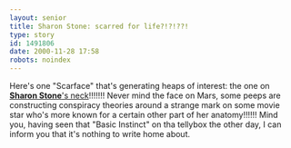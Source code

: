 ```yaml
---
layout: senior
title: Sharon Stone: scarred for life?!?!??!
type: story
id: 1491806
date: 2000-11-28 17:58
robots: noindex
---
```

Here's one "Scarface" that's generating heaps of interest: the one on <a href="http://www.sharonstonesscar.com/"><b>Sharon Stone</b>'s neck</a>!!!!!!! Never mind the face on Mars, some peeps are constructing conspiracy theories around a strange mark on some movie star who's more known for a certain other part of her anatomy!!!!!! Mind you, having seen that "Basic Instinct" on tha tellybox the other day, I can inform you that it's nothing to write home about.
